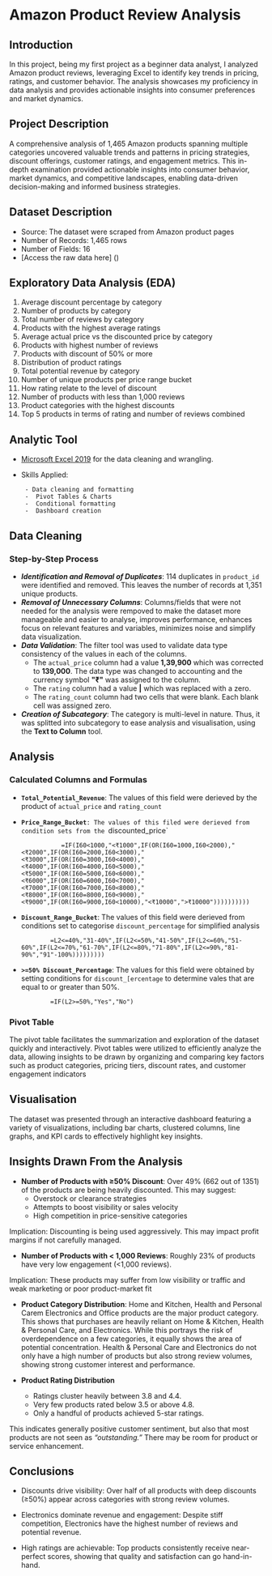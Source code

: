 # Amazon Product Review Analysis
## Introduction
In this project, being my first project as a beginner data analyst, I analyzed Amazon product reviews, leveraging Excel to identify key trends in pricing, ratings, and customer behavior. The analysis showcases my proficiency in data analysis and provides actionable insights into consumer preferences and market dynamics.
## Project Description
A comprehensive analysis of 1,465 Amazon products spanning multiple categories uncovered valuable trends and patterns in pricing strategies, discount offerings, customer ratings, and engagement metrics. This in-depth examination provided actionable insights into consumer behavior, market dynamics, and competitive landscapes, enabling data-driven decision-making and informed business strategies.

## Dataset Description
-  Source: The dataset were scraped from Amazon product pages
-  Number of Records: 1,465 rows
-  Number of Fields: 16
-  [Access the raw data here] ()

## Exploratory Data Analysis (EDA)

1. Average discount percentage by category
2. Number of products by category
3. Total number of reviews by category
4.  Products with the highest average ratings
5. Average actual price vs the discounted price by category
6. Products with highest number of reviews
7. Products with discount of 50% or more
8. Distribution of product ratings 
9. Total potential revenue by category
10. Number of unique products per price range bucket
11. How rating relate to the level of discount
12. Number of products with less than 1,000 reviews
13. Product categories with the highest discounts
14. Top 5 products in terms of rating and number of reviews combined

## Analytic Tool
- [Microsoft Excel 2019](https://microsoft-office-2019.en.uptodown.com/windows) for the data cleaning and wrangling.
-  Skills Applied:
  
        - Data cleaning and formatting
        -  Pivot Tables & Charts
        -  Conditional formatting
        -  Dashboard creation


## Data Cleaning
### Step-by-Step Process
-  ***Identification and Removal of Duplicates***: 114 duplicates in `product_id` were identified and removed. This leaves the number of records at 1,351 unique products.
-  ***Removal of Unnecessary Columns***: Columns/fields that were not needed for the analysis were rempoved to make the dataset more manageable and easier to analyse, improves performance, enhances focus on relevant features and variables, minimizes noise and simplify data visualization.
-  ***Data Validation***: The filter tool was used to validate data type consistency of the values in each of the columns.
      -  The `actual_price` column had a value **1,39,900** which was corrected to **139,000**. The data type was changed to accounting and the currency symbol **"₹"** was assigned to the column.
      -  The `rating` column had a value **|** which was replaced with a zero.
      -  The `rating_count` column had two cells that were blank. Each blank cell was assigned zero.
-  ***Creation of Subcategory***: The category is multi-level in nature. Thus, it was splitted into subcategory to ease analysis and visualisation, using the **Text to Column** tool.

## Analysis
  ### Calculated Columns and Formulas
  -  **`Total_Potential_Revenue`**: The values of this field were derieved by the product of `actual_price` and `rating_count`
  -  **`Price_Range_Bucket`**`: The values of this filed were derieved from condition sets from the `discounted_price`
    
                    =IF(I60<1000,"<₹1000",IF(OR(I60=1000,I60<2000),"<₹2000",IF(OR(I60=2000,I60<3000),"<₹3000",IF(OR(I60=3000,I60<4000),"<₹4000",IF(OR(I60=4000,I60<5000),"<₹5000",IF(OR(I60=5000,I60<6000),"<₹6000",IF(OR(I60=6000,I60<7000),"<₹7000",IF(OR(I60=7000,I60<8000),"<₹8000",IF(OR(I60=8000,I60<9000),"<₹9000",IF(OR(I60=9000,I60<10000),"<₹10000",">₹10000"))))))))))
     
  -  **`Discount_Range_Bucket`**: The values of this field were derieved from conditions set to categorise `discount_percentage` for simplified analysis
    
                 =L2<=40%,"31-40%",IF(L2<=50%,"41-50%",IF(L2<=60%,"51-60%",IF(L2<=70%,"61-70%",IF(L2<=80%,"71-80%",IF(L2<=90%,"81-90%","91"-100%)))))))))

  -  **`>=50% Discount_Percentage`**: The values for this field were obtained by setting conditions for `discount_[ercentage` to determine vales that are equal to or greater than 50%.

                 =IF(L2>=50%,"Yes","No")

### Pivot Table
The pivot table facilitates the summarization and exploration of the dataset quickly and interactively. Pivot tables were utilized to efficiently analyze the data, allowing insights to be drawn by organizing and comparing key factors such as product categories, pricing tiers, discount rates, and customer engagement indicators

## Visualisation
The dataset was presented through an interactive dashboard featuring a variety of visualizations, including bar charts, clustered columns, line graphs, and KPI cards to effectively highlight key insights.

## Insights Drawn From the Analysis

- **Number of Products with ≥50% Discount**: Over 49% (662 out of 1351) of the products are being heavily discounted. This may suggest:
    -  Overstock or clearance strategies
    -  Attempts to boost visibility or sales velocity
    -  High competition in price-sensitive categories

Implication: Discounting is being used aggressively. This may impact profit margins if not carefully managed.

-  **Number of Products with < 1,000 Reviews**:	Roughly 23% of products have very low engagement (<1,000 reviews).

Implication: These products may suffer from low visibility or traffic and weak marketing or poor product-market fit

-  **Product Category Distribution**: Home and Kitchen, Health and Personal Carem Electronics and Office products are the major product category. This shows that purchases are heavily reliant on Home & Kitchen, Health & Personal Care, and Electronics. While this portrays the risk of overdependence on a few categories, it equally shows the area of potential concentration. Health & Personal Care and Electronics do not only have a high number of products but also strong review volumes, showing strong customer interest and performance.

-  **Product Rating Distribution**

    -  Ratings cluster heavily between 3.8 and 4.4.
    -  Very few products rated below 3.5 or above 4.8.
    -  Only a handful of products achieved 5-star ratings.
 
  This indicates generally positive customer sentiment, but also that most products are not seen as *“outstanding.”* There may be room for product or service enhancement.

## Conclusions

-  Discounts drive visibility: Over half of all products with deep discounts (≥50%) appear across categories with strong review volumes.

-  Electronics dominate revenue and engagement: Despite stiff competition, Electronics have the highest number of reviews and potential revenue.

-  High ratings are achievable: Top products consistently receive near-perfect scores, showing that quality and satisfaction can go hand-in-hand.

